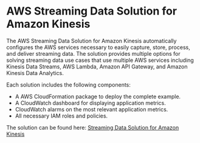 # AWS Streaming Data Solution for Amazon Kinesis<a name="examples-streaming-solution"></a>

The AWS Streaming Data Solution for Amazon Kinesis automatically configures the AWS services necessary to easily capture, store, process, and deliver streaming data\. The solution provides multiple options for solving streaming data use cases that use multiple AWS services including Kinesis Data Streams, AWS Lambda, Amazon API Gateway, and Amazon Kinesis Data Analytics\. 

Each solution includes the following components:
+ A AWS CloudFormation package to deploy the complete example\.
+ A CloudWatch dashboard for displaying application metrics\.
+ CloudWatch alarms on the most relevant application metrics\.
+ All necessary IAM roles and policies\.

The solution can be found here: [ Streaming Data Solution for Amazon Kinesis](https://aws.amazon.com/solutions/implementations/aws-streaming-data-solution-for-amazon-kinesis/)